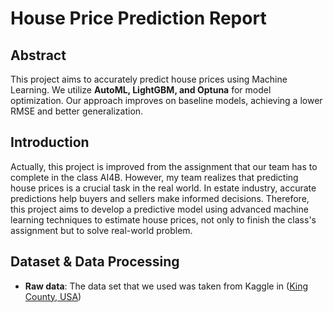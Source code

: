 # House Price Prediction Report

## Abstract
This project aims to accurately predict house prices using Machine Learning. We utilize **AutoML, LightGBM, and Optuna** for model optimization. Our approach improves on baseline models, achieving a lower RMSE and better generalization.

## Introduction
Actually, this project is improved from the assignment that our team has to complete in the class AI4B. However, my team realizes that predicting house prices is a crucial task in the real world. In estate industry, accurate predictions help buyers and sellers make informed decisions. Therefore, this project aims to develop a predictive model using advanced machine learning techniques to estimate house prices, not only to finish the class's assignment but to solve real-world problem.

## Dataset & Data Processing
- **Raw data**: The data set that we used was taken from Kaggle in ([King County, USA](https://www.kaggle.com/datasets/harlfoxem/housesalesprediction))

